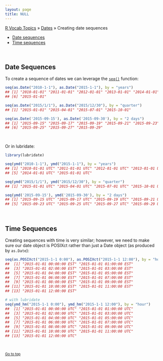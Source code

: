 ```yaml
---
layout: page
title: NULL
---
```


[R Vocab Topics](index) &#187; [Dates](dates) &#187; Creating date sequences

* <a href="#date_seq">Date sequences</a>
* <a href="#time_seq">Time sequences</a>

<br>

<a name="date_seq"></a>

## Date Sequences

To create a sequence of dates we can leverage the [`seq()`](generating_sequence_numbers) function:

```r
seq(as.Date("2010-1-1"), as.Date("2015-1-1"), by = "years")
## [1] "2010-01-01" "2011-01-01" "2012-01-01" "2013-01-01" "2014-01-01"
## [6] "2015-01-01"

seq(as.Date("2015/1/1"), as.Date("2015/12/30"), by = "quarter")
## [1] "2015-01-01" "2015-04-01" "2015-07-01" "2015-10-01"

seq(as.Date('2015-09-15'), as.Date('2015-09-30'), by = "2 days")
## [1] "2015-09-15" "2015-09-17" "2015-09-19" "2015-09-21" "2015-09-23"
## [6] "2015-09-25" "2015-09-27" "2015-09-29"
```

<br>

Or in lubridate:

```r
library(lubridate)

seq(ymd("2010-1-1"), ymd("2015-1-1"), by = "years")
## [1] "2010-01-01 UTC" "2011-01-01 UTC" "2012-01-01 UTC" "2013-01-01 UTC"
## [5] "2014-01-01 UTC" "2015-01-01 UTC"

seq(ymd("2015/1/1"), ymd("2015/12/30"), by = "quarter")
## [1] "2015-01-01 UTC" "2015-04-01 UTC" "2015-07-01 UTC" "2015-10-01 UTC"

seq(ymd('2015-09-15'), ymd('2015-09-30'), by = "2 days")
## [1] "2015-09-15 UTC" "2015-09-17 UTC" "2015-09-19 UTC" "2015-09-21 UTC"
## [5] "2015-09-23 UTC" "2015-09-25 UTC" "2015-09-27 UTC" "2015-09-29 UTC"
```

<br>

<a name="time_seq"></a>

## Time Sequences

Creating sequences with time is very similar; however, we need to make sure our date object is POSIXct rather than just a Date object (as produced by `as.Date`):

```r
seq(as.POSIXct("2015-1-1 0:00"), as.POSIXct("2015-1-1 12:00"), by = "hour")
##  [1] "2015-01-01 00:00:00 EST" "2015-01-01 01:00:00 EST"
##  [3] "2015-01-01 02:00:00 EST" "2015-01-01 03:00:00 EST"
##  [5] "2015-01-01 04:00:00 EST" "2015-01-01 05:00:00 EST"
##  [7] "2015-01-01 06:00:00 EST" "2015-01-01 07:00:00 EST"
##  [9] "2015-01-01 08:00:00 EST" "2015-01-01 09:00:00 EST"
## [11] "2015-01-01 10:00:00 EST" "2015-01-01 11:00:00 EST"
## [13] "2015-01-01 12:00:00 EST"

# with lubridate
seq(ymd_hm("2015-1-1 0:00"), ymd_hm("2015-1-1 12:00"), by = "hour")
##  [1] "2015-01-01 00:00:00 UTC" "2015-01-01 01:00:00 UTC"
##  [3] "2015-01-01 02:00:00 UTC" "2015-01-01 03:00:00 UTC"
##  [5] "2015-01-01 04:00:00 UTC" "2015-01-01 05:00:00 UTC"
##  [7] "2015-01-01 06:00:00 UTC" "2015-01-01 07:00:00 UTC"
##  [9] "2015-01-01 08:00:00 UTC" "2015-01-01 09:00:00 UTC"
## [11] "2015-01-01 10:00:00 UTC" "2015-01-01 11:00:00 UTC"
## [13] "2015-01-01 12:00:00 UTC"
```


<br>

<small><a href="#">Go to top</a></small>
